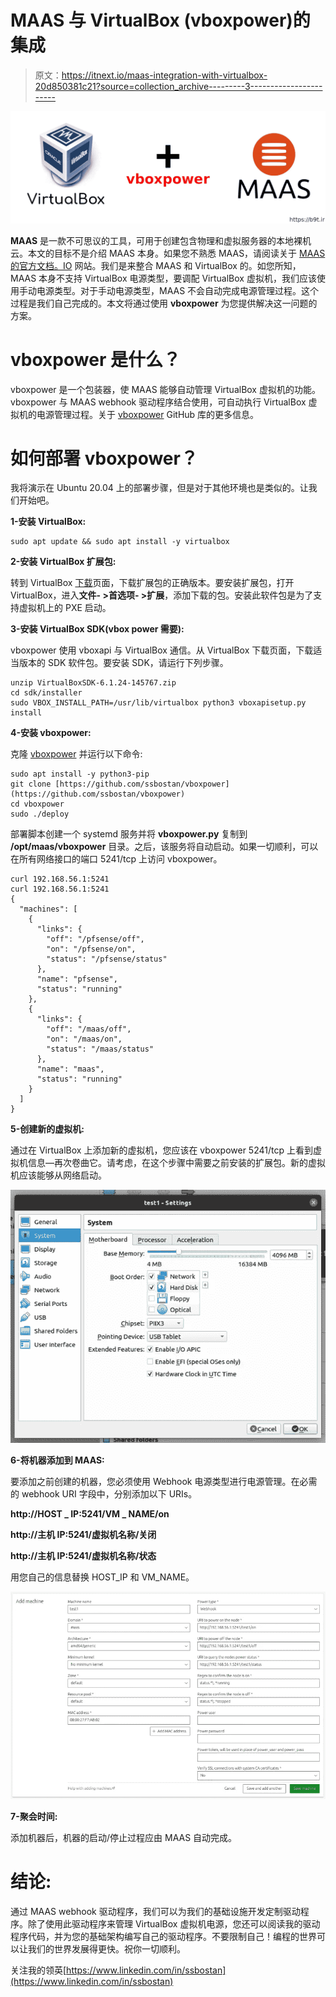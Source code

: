 # MAAS 与 VirtualBox (vboxpower)的集成

> 原文：<https://itnext.io/maas-integration-with-virtualbox-20d850381c21?source=collection_archive---------3----------------------->

![](img/8c24e1cac79c51de5430265bd13a3d42.png)

**MAAS** 是一款不可思议的工具，可用于创建包含物理和虚拟服务器的本地裸机云。本文的目标不是介绍 MAAS 本身。如果您不熟悉 MAAS，请阅读关于 [MAAS 的官方文档。IO](https://maas.io/) 网站。我们是来整合 MAAS 和 VirtualBox 的。如您所知，MAAS 本身不支持 VirtualBox 电源类型，要调配 VirtualBox 虚拟机，我们应该使用手动电源类型。对于手动电源类型，MAAS 不会自动完成电源管理过程。这个过程是我们自己完成的。本文将通过使用 **vboxpower** 为您提供解决这一问题的方案。

# vboxpower 是什么？

vboxpower 是一个包装器，使 MAAS 能够自动管理 VirtualBox 虚拟机的功能。vboxpower 与 MAAS webhook 驱动程序结合使用，可自动执行 VirtualBox 虚拟机的电源管理过程。关于 [vboxpower](https://github.com/ssbostan/vboxpower) GitHub 库的更多信息。

# 如何部署 vboxpower？

我将演示在 Ubuntu 20.04 上的部署步骤，但是对于其他环境也是类似的。让我们开始吧。

**1-安装 VirtualBox:**

```
sudo apt update && sudo apt install -y virtualbox
```

**2-安装 VirtualBox 扩展包:**

转到 VirtualBox [下载](https://www.virtualbox.org/wiki/Downloads)页面，下载扩展包的正确版本。要安装扩展包，打开 VirtualBox，进入**文件- >首选项- >扩展**，添加下载的包。安装此软件包是为了支持虚拟机上的 PXE 启动。

**3-安装 VirtualBox SDK(vbox power 需要):**

vboxpower 使用 vboxapi 与 VirtualBox 通信。从 VirtualBox 下载页面，下载适当版本的 SDK 软件包。要安装 SDK，请运行下列步骤。

```
unzip VirtualBoxSDK-6.1.24-145767.zip
cd sdk/installer
sudo VBOX_INSTALL_PATH=/usr/lib/virtualbox python3 vboxapisetup.py install
```

**4-安装 vboxpower:**

克隆 [vboxpower](https://github.com/ssbostan/vboxpower) 并运行以下命令:

```
sudo apt install -y python3-pip
git clone [https://github.com/ssbostan/vboxpower](https://github.com/ssbostan/vboxpower)
cd vboxpower
sudo ./deploy
```

部署脚本创建一个 systemd 服务并将 **vboxpower.py** 复制到 **/opt/maas/vboxpower** 目录。之后，该服务将自动启动。如果一切顺利，可以在所有网络接口的端口 5241/tcp 上访问 vboxpower。

```
curl 192.168.56.1:5241
curl 192.168.56.1:5241
{
  "machines": [
    {
      "links": {
        "off": "/pfsense/off",
        "on": "/pfsense/on",
        "status": "/pfsense/status"
      },
      "name": "pfsense",
      "status": "running"
    },
    {
      "links": {
        "off": "/maas/off",
        "on": "/maas/on",
        "status": "/maas/status"
      },
      "name": "maas",
      "status": "running"
    }
  ]
}
```

**5-创建新的虚拟机:**

通过在 VirtualBox 上添加新的虚拟机，您应该在 vboxpower 5241/tcp 上看到虚拟机信息—再次卷曲它。请考虑，在这个步骤中需要之前安装的扩展包。新的虚拟机应该能够从网络启动。

![](img/997c9f9b89d96a4225f4ffba8b0dae82.png)

**6-将机器添加到 MAAS:**

要添加之前创建的机器，您必须使用 Webhook 电源类型进行电源管理。在必需的 webhook URI 字段中，分别添加以下 URIs。

**http://HOST _ IP:5241/VM _ NAME/on**

**http://主机 IP:5241/虚拟机名称/关闭**

**http://主机 IP:5241/虚拟机名称/状态**

用您自己的信息替换 HOST_IP 和 VM_NAME。

![](img/e251023a671712e24173e0ace5212884.png)

**7-聚会时间:**

添加机器后，机器的启动/停止过程应由 MAAS 自动完成。

# 结论:

通过 MAAS webhook 驱动程序，我们可以为我们的基础设施开发定制驱动程序。除了使用此驱动程序来管理 VirtualBox 虚拟机电源，您还可以阅读我的驱动程序代码，并为您的基础架构编写自己的驱动程序。不要限制自己！编程的世界可以让我们的世界发展得更快。祝你一切顺利。

关注我的领英[https://www.linkedin.com/in/ssbostan](https://www.linkedin.com/in/ssbostan)